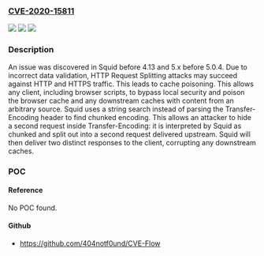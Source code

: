 ### [CVE-2020-15811](https://cve.mitre.org/cgi-bin/cvename.cgi?name=CVE-2020-15811)
![](https://img.shields.io/static/v1?label=Product&message=n%2Fa&color=blue)
![](https://img.shields.io/static/v1?label=Version&message=n%2Fa&color=blue)
![](https://img.shields.io/static/v1?label=Vulnerability&message=n%2Fa&color=brighgreen)

### Description

An issue was discovered in Squid before 4.13 and 5.x before 5.0.4. Due to incorrect data validation, HTTP Request Splitting attacks may succeed against HTTP and HTTPS traffic. This leads to cache poisoning. This allows any client, including browser scripts, to bypass local security and poison the browser cache and any downstream caches with content from an arbitrary source. Squid uses a string search instead of parsing the Transfer-Encoding header to find chunked encoding. This allows an attacker to hide a second request inside Transfer-Encoding: it is interpreted by Squid as chunked and split out into a second request delivered upstream. Squid will then deliver two distinct responses to the client, corrupting any downstream caches.

### POC

#### Reference
No POC found.

#### Github
- https://github.com/404notf0und/CVE-Flow

